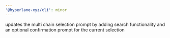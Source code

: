 ```yaml
---
'@hyperlane-xyz/cli': minor
---
```


updates the multi chain selection prompt by adding search functionality and an optional confirmation prompt for the current selection
